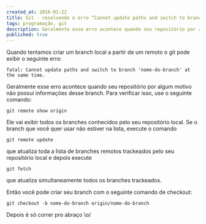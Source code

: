 ```yaml
---
created_at: 2016-01-22
title: Git - resolvendo o erro “Cannot update paths and switch to branch”
tags: programação, git
description: Geralmente esse erro acontece quando seu repositório por algum motivo não possui informações desse branch.
published: true
---
```

Quando tentamos criar um branch local a partir de um remoto o git pode exibir o seguinte erro:
```shell
fatal: Cannot update paths and switch to branch 'nome-do-branch' at the same time.
```
Geralmente esse erro acontece quando seu repositório por algum motivo não possui informações desse branch. Para verificar isso, use o seguinte comando:
```shell
git remote show origin
```
Ele vai exibir todos os branches conhecidos pelo seu repositório local. Se o branch que você quer usar não estiver na lista, execute o comando
```shell
git remote update
```
que atualiza toda a lista de branches remotos trackeados pelo seu repositório local e depois execute
```shell
git fetch
```
que atualiza simultaneamente todos os branches trackeados.

Então você pode criar seu branch com o seguinte comando de checkout:
```shell
git checkout -b nome-do-branch origin/nome-do-branch
```
Depois é só correr pro abraço \o/